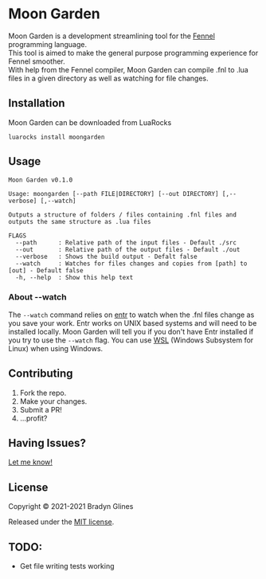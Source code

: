 # Moon Garden

Moon Garden is a development streamlining tool for the [Fennel][1] programming language.\
This tool is aimed to make the general purpose programming experience for Fennel smoother.\
With help from the Fennel compiler, Moon Garden can compile .fnl to .lua files in a given directory as well as watching for file changes.

## Installation

Moon Garden can be downloaded from LuaRocks

```shell
luarocks install moongarden
```

## Usage

```shell
Moon Garden v0.1.0

Usage: moongarden [--path FILE|DIRECTORY] [--out DIRECTORY] [,--verbose] [,--watch]

Outputs a structure of folders / files containing .fnl files and outputs the same structure as .lua files

FLAGS
  --path      : Relative path of the input files - Default ./src
  --out       : Relative path of the output files - Default ./out
  --verbose   : Shows the build output - Defalt false
  --watch     : Watches for files changes and copies from [path] to [out] - Default false
  -h, --help  : Show this help text
```

### About --watch

The `--watch` command relies on [entr][2] to watch when the .fnl files change as you save your work. Entr works on UNIX based systems and will need to be installed locally. Moon Garden will tell you if you don't have Entr installed if you try to use the `--watch` flag. You can use [WSL][3] (Windows Subsystem for Linux) when using Windows.

## Contributing

1. Fork the repo.
2. Make your changes.
3. Submit a PR!
4. ...profit?

## Having Issues?

[Let me know!][4]

## License

Copyright © 2021-2021 Bradyn Glines

Released under the [MIT license](LICENSE).

## TODO:

- Get file writing tests working

[1]: https://fennel-lang.org
[2]: http://eradman.com/entrproject/
[3]: https://docs.microsoft.com/en-us/windows/wsl/about
[4]: https://github.com/glinesbdev/moongarden/issues
